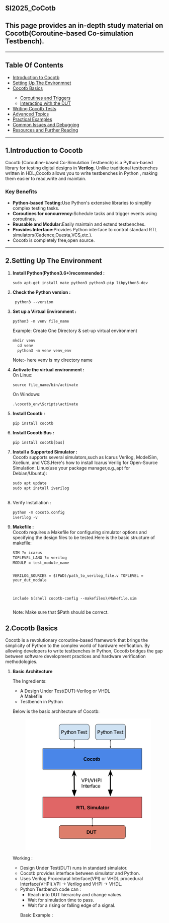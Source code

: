 <h2>SI2025_CoCotb<h2>
<p>This page provides an in-depth study material on Cocotb(Coroutine-based Co-simulation Testbench).</p>
<hr>
<h2>Table Of Contents</h2>
<ul>
  <li><a href="#introduction"> Introduction to Cocotb</a></li>
  <li><a href="#setup">Setting Up The Environmnet</a></li>
  <li><a href="#basics">Cocotb Basics</li>
    <ul>
      <li><a href="#coroutines">Coroutines and Triggers</a></li>
      <li><a href="#dut-interaction">Interacting with the DUT</a></li>
      </ul>
    <li><a href="#tests">Writing Cocotb Tests</a></li>
    <li><a href="#advanced">Advanced Topics</a></li>
    <li><a href="#examples">Practical Examples</a></li>
    <li><a href="#troubleshooting">Common Issues and Debugging</a></li>
    <li><a href="#resources">Resources and Further Reading</a></li>
</ul>
    
<hr>
<h2 id="introduction">1.Introduction to Cocotb</h2>
<p>Cocotb (Coroutine-based Co-Simulation Testbench) is a Python-based library for testing digital designs in <strong> Verilog</strong>. Unlike traditional testbenches written in HDL,Cocotb allows you to write testbenches in Python , making them easier to read,write and maintain.
<h3> Key Benefits</h3>
<ul>
  <li><strong>Python-based Testing:</strong>Use Python's extensive libraries to simplify complex testing tasks.</li>
  <li><strong>Coroutines for concurrency:</strong>Schedule tasks and trigger events using coroutines.</li>
  <li><strong>Reusable and Modular:</strong>Easily maintain and extend testbenches.</li>
  <li><strong>Provides Interface:</strong>Provides Python interface to control standard RTL simulators(Cadence,Ouesta,VCS,etc.).</li>
  <li>Cocotb is completely free,open source.</li>
</ul>

<hr>

<h2 id="setup">2.Setting Up The Environment</h2>
<ol>
  <li><strong> Install Python(Python3.6+)recommended :</strong></li>
  <pre><code>sudo apt-get install make python3 python3-pip libpython3-dev</code></pre>
  <li><strong>Check the Python version :</strong></li>
  <pre><code> python3 --version </code></pre>
  <li><strong>Set up a Virtual Environment :</strong></li>
  <pre><code>python3 -m venv file_name </code></pre>
  <p>Example: Create One Directory & set-up virtual environment
  <pre><code>mkdir venv
  cd venv
  python3 -m venv venv_env
</code></pre>
Note:- here venv is my directory name </p>
   <li><strong>Activate the virtual environment :</strong></li>
   On Linux:
  <pre><code>source file_name/bin/activate</code></pre>
  On Windows:
  <pre><code>.\cocotb_env\Scripts\activate</code></pre>
  <li><strong>Install Cocotb :</strong></li>
  <pre><code>pip install cocotb</code></pre>
  <li><strong>Install Cocotb Bus :</strong></li>
<pre><code>pip install cocotb[bus] </code></pre>
  <li><strong>Install a Supported Simulator :</strong></li>
  Cocotb supports several simulators,such as Icarus Verilog, ModelSim, Xcelium, and VCS.Here's how to install Icarus Verilig for Open-Source Simulation:
  Linux(use your package manager,e.g.,apt for Debian/Ubuntu):
  <pre><code>sudo apt update
sudo apt install iverilog
  </code></pre>
  <li>Verify Installation :</li>
  <pre><code>python -m cocotb.config
iverilog -v</code></pre>
  <li><strong>Makefile :</strong></li>
   Cocotb requires a Makefile for configuring simulator options and specifying the design files to be tested.Here is the basic structure of makefile:
  <pre><code>SIM ?= icarus
TOPLEVEL_LANG ?= verilog
MODULE = test_module_name

VERILOG_SOURCES = $(PWD)/path_to_verilog_file.v
TOPLEVEL = your_dut_module

include $(shell cocotb-config --makefiles)/Makefile.sim
</code></pre>
Note: Make sure that $Path should be correct.
</ol>
<h2 id="basics">2.Cocotb Basics</h2>
<p>Cocotb is a revolutionary coroutine-based framework that brings the simplicity of Python to the complex world of hardware verification. By allowing developers to write testbenches in Python, Cocotb bridges the gap between software development practices and hardware verification methodologies.
<br>
 <ol>
   <li><strong>Basic Architecture</strong></li></p>
The Ingredients:
<ul>
  <li> A Design Under Test(DUT):Verilog or VHDL</li
  <li>A Makefile</li>
  <li>Testbench in Python</li></ul>
  <p><strong></strong>Below is the basic architecture of Cocotb:</strong></p>
<p align="center">
<img src="image/architecture.png" width="400">
  <br>
</p>
  <p style="test-align: left;"> Working :</p>
  <ul>
    <li>Design Under Test(DUT) runs in standard simulator.</li>
    <li>Cocotb provides interface between simulator and Python.</li>
    <li>Uses Verilog Procedural Interface(VPI) or VHDL procedural Interface(VHPI).VPI -> Verilog and VHPI -> VHDL.</li>
    <li>Python Testbench code can :
    <ul>
      <li> Reach into DUT hierarchy and change values.</li>
      <li>Wait for simulation time to pass.</li>
      <li>Wait for a rising or falling edge of a signal.</li>
    </ul></li>
    <p>Basic Example :</p>
    
  </ul>



    
    
    


  
</p>

